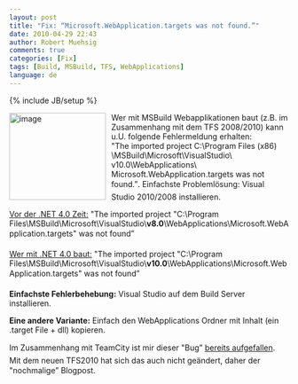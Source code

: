 ```yaml
---
layout: post
title: "Fix: “Microsoft.WebApplication.targets was not found.”"
date: 2010-04-29 22:43
author: Robert Muehsig
comments: true
categories: [Fix]
tags: [Build, MSBuild, TFS, WebApplications]
language: de
---
```

{% include JB/setup %}
<p><a href="{{BASE_PATH}}/assets/wp-images-de/image962.png"><img style="border-bottom: 0px; border-left: 0px; margin: 0px 10px 0px 0px; display: inline; border-top: 0px; border-right: 0px" title="image" border="0" alt="image" align="left" src="{{BASE_PATH}}/assets/wp-images-de/image_thumb147.png" width="174" height="157" /></a>Wer mit MSBuild Webapplikationen baut (z.B. im Zusammenhang mit dem TFS 2008/2010) kann u.U. folgende Fehlermeldung erhalten:    <br />"The imported project C:\Program Files (x86) \MSBuild\Microsoft\VisualStudio\ v10.0\WebApplications\ Microsoft.WebApplication.targets was not found.”. Einfachste Problemlösung: Visual Studio 2010/2008 installieren.</p>  <p><u>Vor der .NET 4.0 Zeit:</u> "The imported project &quot;C:\Program Files\MSBuild\Microsoft\VisualStudio\<strong>v8.0</strong>\WebApplications\Microsoft.WebApplication.targets&quot; was not found” </p>  <p><u>Wer mit .NET 4.0 baut:</u> "The imported project &quot;C:\Program Files\MSBuild\Microsoft\VisualStudio\<strong>v10.0</strong>\WebApplications\Microsoft.WebApplication.targets&quot; was not found”</p>  <p><strong>Einfachste Fehlerbehebung:</strong> Visual Studio auf dem Build Server installieren.</p>  <p><strong>Eine andere Variante:</strong> Einfach den WebApplications Ordner mit Inhalt (ein .target File + dll) kopieren. </p>  <p>Im Zusammenhang mit TeamCity ist mir dieser "Bug” <a href="{{BASE_PATH}}/2009/07/14/howto-teamcity-web-application-projects/">bereits aufgefallen</a>. Mit dem neuen TFS2010 hat sich das auch nicht geändert, daher der "nochmalige” Blogpost.</p>
